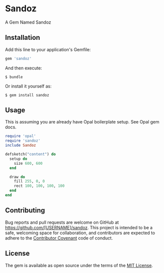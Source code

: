 # Sandoz

A Gem Named Sandoz

## Installation

Add this line to your application's Gemfile:

```ruby
gem 'sandoz'
```

And then execute:

    $ bundle

Or install it yourself as:

    $ gem install sandoz

## Usage

This is assuming you are already have Opal boilerplate setup. See Opal gem docs.

```ruby
require 'opal'
require 'sandoz'
include Sandoz

defsketch("content") do
  setup do
    size 600, 600
  end

  draw do
    fill 255, 0, 0
    rect 100, 100, 100, 100
  end
end
```

## Contributing

Bug reports and pull requests are welcome on GitHub at https://github.com/[USERNAME]/sandoz. This project is intended to be a safe, welcoming space for collaboration, and contributors are expected to adhere to the [Contributor Covenant](http://contributor-covenant.org) code of conduct.


## License

The gem is available as open source under the terms of the [MIT License](http://opensource.org/licenses/MIT).
